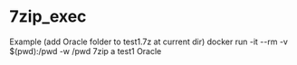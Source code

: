 # 7zip_exec
Example (add Oracle folder to test1.7z at current dir)
 docker run -it --rm -v $(pwd):/pwd -w /pwd 7zip a test1 Oracle
